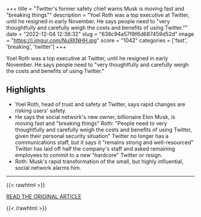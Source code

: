 +++
title = "Twitter's former safety chief warns Musk is moving fast and \"breaking things\""
description = "Yoel Roth was a top executive at Twitter, until he resigned in early November. He says people need to \"very thoughtfully and carefully weigh the costs and benefits of using Twitter.\""
date = "2022-12-04 12:38:32"
slug = "638c94a57f8f6d687459d52d"
image = "https://i.imgur.com/Nu9XNHH.jpg"
score = "1042"
categories = ['fast', 'breaking', 'twitter']
+++

Yoel Roth was a top executive at Twitter, until he resigned in early November. He says people need to \"very thoughtfully and carefully weigh the costs and benefits of using Twitter.\"

## Highlights

- Yoel Roth, head of trust and safety at Twitter, says rapid changes are risking users' safety.
- He says the social network's new owner, billionaire Elon Musk, is moving fast and "breaking things" Roth: "People need to very thoughtfully and carefully weigh the costs and benefits of using Twitter, given their personal security situation" Twitter no longer has a communications staff, but it says it "remains strong and well-resourced" Twitter has laid off half the company's staff and asked remaining employees to commit to a new "hardcore" Twitter or resign.
- Roth: Musk's rapid transformation of the small, but highly influential, social network alarms him.

---

{{< rawhtml >}}
  <p class="article-category">
    <a target="_blank" href="https://www.npr.org/2022/12/02/1140355862/twitters-former-safety-chief-warns-musk-is-moving-fast-and-breaking-things">READ THE ORIGINAL ARTICLE</a>
  </p>
{{< /rawhtml >}}
